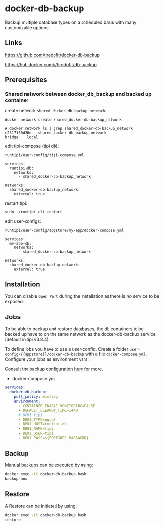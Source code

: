 # docker-db-backup

Backup multiple database types on a scheduled basis with many customizable options.

## Links

<https://github.com/tiredofit/docker-db-backup>

<https://hub.docker.com/r/tiredofit/db-backup>

## Prerequisites

### Shared network between docker_db_backup and backed up container

create network `shared_docker-db-backup_network`:

```
docker network create shared_docker-db-backup_network
```

```
# docker network ls | grep shared_docker-db-backup_network
c2317150d36e   shared_docker-db-backup_network                               bridge    local
```

edit tipi-compose (tipi db):

`runtipi/user-config/tipi-compose.yml`

```
services:
  runtipi-db:
    networks:
      - shared_docker-db-backup_network

networks:
  shared_docker-db-backup_network:
    external: true
```

restart tipi:

```
sudo ./runtipi-cli restart
```

edit user-configs:

`runtipi/user-config/appstore/my-app/docker-compose.yml`

```
services:
  my-app-db:
    networks:
      - shared_docker-db-backup_network

networks:
  shared_docker-db-backup_network:
    external: true
```

## Installation

You can disable `Open Port` during the installation as there is no service to be exposed.

















## Jobs

To be able to backup and restore databases, the db containers to be backed up have to on the same network as the docker-db-backup service (default in tipi v3.8.4).

To define jobs you have to use a user-config. Create a folder `user-config/{{appstore}}/docker-db-backup` with a file `docker-compose.yml`. Configure your jobs as environment vars.

Consult the backup configuration [here](https://github.com/tiredofit/docker-db-backup?tab=readme-ov-file#job-backup-options) for more.

- docker-compose.yml

```yml
services:
  docker-db-backup:
    pull_policy: missing
    environment:
      - CONTAINER_ENABLE_MONITORING=FALSE
      - DEFAULT_CLEANUP_TIME=1440
      # DB01 tipi
      - DB01_TYPE=pgsql
      - DB01_HOST=runtipi-db
      - DB01_NAME=tipi
      - DB01_USER=tipi
      - DB01_PASS=${POSTGRES_PASSWORD}
```

## Backup

Manual backups can be executed by using:

```bash
docker exec -it docker-db-backup bash
backup-now
```

## Restore

A Restore can be initiated by using:

```bash
docker exec -it docker-db-backup bash
restore
```
